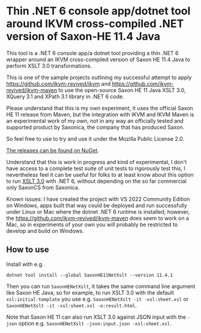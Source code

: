 ﻿# Thin .NET 6 console app/dotnet tool around IKVM cross-compiled .NET version of Saxon-HE 11.4 Java
This tool is a .NET 6 console app/a dotnet tool providing a thin .NET 6 wrapper around an IKVM cross-compiled version of Saxon HE 11.4 Java to perform XSLT 3.0 transformations.

This is one of the sample projects outlining my successful attempt to apply https://github.com/ikvm-revived/ikvm and
https://github.com/ikvm-revived/ikvm-maven to use the open-source Saxon HE 11 Java XSLT 3.0, XQuery 3.1 and XPath 3.1 library in .NET 6 code.

Please understand that this is my own experiment, it uses the official Saxon HE 11 release from Maven, but the integration with IKVM and IKVM Maven is an experimental work of my own, not in any way an officially tested and supported product by Saxonica, the company that has produced Saxon.

So feel free to use to try and use it under the Mozilla Public License 2.0. 

[The releases can be found on NuGet](https://www.nuget.org/packages/SaxonHE11NetXslt/).

Understand that this is work in progress and kind of experimental, I don't have access to a complete test suite of unit tests to rigorously test this, I nevertheless feel it can be useful for folks to at least know about this option to run [XSLT 3.0](https://www.w3.org/TR/xslt-30/) with .NET 6, without depending on the so far commercial only SaxonCS from Saxonica.

Known issues: I have created the project with VS 2022 Community Edition on Windows, apps built that way could be deployed and run successfully under Linux or Mac where the dotnet .NET 6 runtime is installed; however, the https://github.com/ikvm-revived/ikvm-maven does seem to work on a Mac, so in experiments of your own you will probably be restricted to develop and build on Windows.

## How to use
Install with e.g. 
```
dotnet tool install --global SaxonHE11NetXslt --version 11.4.1
```

Then you can run `SaxonHENetXslt`, it takes the same command line argument like Saxon HE Java, so for example, to run XSLT 3.0 with the default `xsl:initial-template` you use e.g. `SaxonHENetXslt -it -xsl:sheet.xsl` or `SaxonHENetXslt -it -xsl:sheet.xsl -o:result.html`.

Note that Saxon HE 11 can also run XSLT 3.0 against JSON input with the `-json` option e.g. `SaxonHENetXslt -json:input.json -xsl:sheet.xsl`.

